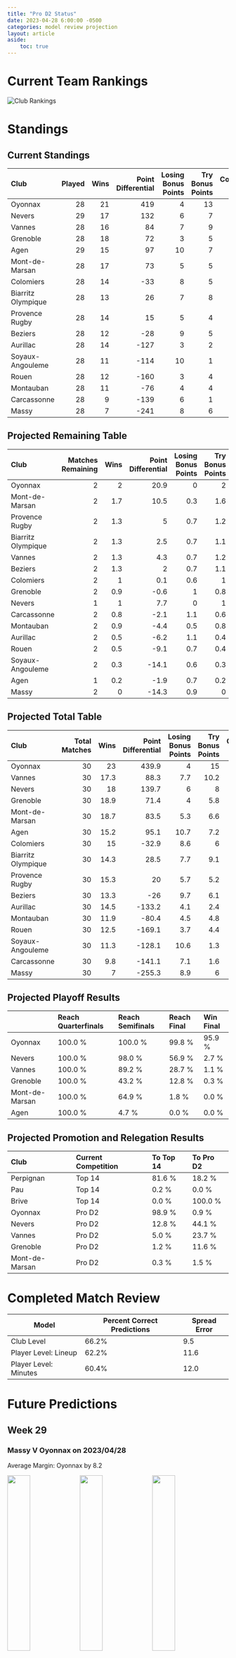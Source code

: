 ```yaml
---  
title: "Pro D2 Status"  
date: 2023-04-28 6:00:00 -0500  
categories: model review projection  
layout: article  
aside:  
    toc: true  
---
```

# Current Team Rankings


![Club Rankings](plots/rankings_Pro-D2-2022.png)
# Standings

## Current Standings


| Club               |   Played |   Wins |   Point Differential |   Losing Bonus Points |   Try Bonus Points |   Competition Points |
|:-------------------|---------:|-------:|---------------------:|----------------------:|-------------------:|---------------------:|
| Oyonnax            |       28 |     21 |                  419 |                     4 |                 13 |                  103 |
| Nevers             |       29 |     17 |                  132 |                     6 |                  7 |                   83 |
| Vannes             |       28 |     16 |                   84 |                     7 |                  9 |                   82 |
| Grenoble           |       28 |     18 |                   72 |                     3 |                  5 |                   82 |
| Agen               |       29 |     15 |                   97 |                    10 |                  7 |                   79 |
| Mont-de-Marsan     |       28 |     17 |                   73 |                     5 |                  5 |                   78 |
| Colomiers          |       28 |     14 |                  -33 |                     8 |                  5 |                   69 |
| Biarritz Olympique |       28 |     13 |                   26 |                     7 |                  8 |                   67 |
| Provence Rugby     |       28 |     14 |                   15 |                     5 |                  4 |                   65 |
| Beziers            |       28 |     12 |                  -28 |                     9 |                  5 |                   64 |
| Aurillac           |       28 |     14 |                 -127 |                     3 |                  2 |                   61 |
| Soyaux-Angouleme   |       28 |     11 |                 -114 |                    10 |                  1 |                   55 |
| Rouen              |       28 |     12 |                 -160 |                     3 |                  4 |                   55 |
| Montauban          |       28 |     11 |                  -76 |                     4 |                  4 |                   54 |
| Carcassonne        |       28 |      9 |                 -139 |                     6 |                  1 |                   45 |
| Massy              |       28 |      7 |                 -241 |                     8 |                  6 |                   42 |



## Projected Remaining Table


| Club               |   Matches Remaining |   Wins |   Point Differential |   Losing Bonus Points |   Try Bonus Points |   Competition Points |
|:-------------------|--------------------:|-------:|---------------------:|----------------------:|-------------------:|---------------------:|
| Oyonnax            |                   2 |    2   |                 20.9 |                   0   |                2   |                 10   |
| Mont-de-Marsan     |                   2 |    1.7 |                 10.5 |                   0.3 |                1.6 |                  8.5 |
| Provence Rugby     |                   2 |    1.3 |                  5   |                   0.7 |                1.2 |                  7.2 |
| Biarritz Olympique |                   2 |    1.3 |                  2.5 |                   0.7 |                1.1 |                  7.1 |
| Vannes             |                   2 |    1.3 |                  4.3 |                   0.7 |                1.2 |                  6.9 |
| Beziers            |                   2 |    1.3 |                  2   |                   0.7 |                1.1 |                  6.9 |
| Colomiers          |                   2 |    1   |                  0.1 |                   0.6 |                1   |                  5.5 |
| Grenoble           |                   2 |    0.9 |                 -0.6 |                   1   |                0.8 |                  5.5 |
| Nevers             |                   1 |    1   |                  7.7 |                   0   |                1   |                  5   |
| Carcassonne        |                   2 |    0.8 |                 -2.1 |                   1.1 |                0.6 |                  4.9 |
| Montauban          |                   2 |    0.9 |                 -4.4 |                   0.5 |                0.8 |                  4.7 |
| Aurillac           |                   2 |    0.5 |                 -6.2 |                   1.1 |                0.4 |                  3.5 |
| Rouen              |                   2 |    0.5 |                 -9.1 |                   0.7 |                0.4 |                  3.1 |
| Soyaux-Angouleme   |                   2 |    0.3 |                -14.1 |                   0.6 |                0.3 |                  2.3 |
| Agen               |                   1 |    0.2 |                 -1.9 |                   0.7 |                0.2 |                  1.8 |
| Massy              |                   2 |    0   |                -14.3 |                   0.9 |                0   |                  1   |



## Projected Total Table


| Club               |   Total Matches |   Wins |   Point Differential |   Losing Bonus Points |   Try Bonus Points |   Competition Points |
|:-------------------|----------------:|-------:|---------------------:|----------------------:|-------------------:|---------------------:|
| Oyonnax            |              30 |   23   |                439.9 |                   4   |               15   |                113   |
| Vannes             |              30 |   17.3 |                 88.3 |                   7.7 |               10.2 |                 88.9 |
| Nevers             |              30 |   18   |                139.7 |                   6   |                8   |                 88   |
| Grenoble           |              30 |   18.9 |                 71.4 |                   4   |                5.8 |                 87.5 |
| Mont-de-Marsan     |              30 |   18.7 |                 83.5 |                   5.3 |                6.6 |                 86.5 |
| Agen               |              30 |   15.2 |                 95.1 |                  10.7 |                7.2 |                 80.8 |
| Colomiers          |              30 |   15   |                -32.9 |                   8.6 |                6   |                 74.5 |
| Biarritz Olympique |              30 |   14.3 |                 28.5 |                   7.7 |                9.1 |                 74.1 |
| Provence Rugby     |              30 |   15.3 |                 20   |                   5.7 |                5.2 |                 72.2 |
| Beziers            |              30 |   13.3 |                -26   |                   9.7 |                6.1 |                 70.9 |
| Aurillac           |              30 |   14.5 |               -133.2 |                   4.1 |                2.4 |                 64.5 |
| Montauban          |              30 |   11.9 |                -80.4 |                   4.5 |                4.8 |                 58.7 |
| Rouen              |              30 |   12.5 |               -169.1 |                   3.7 |                4.4 |                 58.1 |
| Soyaux-Angouleme   |              30 |   11.3 |               -128.1 |                  10.6 |                1.3 |                 57.3 |
| Carcassonne        |              30 |    9.8 |               -141.1 |                   7.1 |                1.6 |                 49.9 |
| Massy              |              30 |    7   |               -255.3 |                   8.9 |                6   |                 43   |



## Projected Playoff Results


|                | Reach Quarterfinals   | Reach Semifinals   | Reach Final   | Win Final   |
|:---------------|:----------------------|:-------------------|:--------------|:------------|
| Oyonnax        | 100.0 %               | 100.0 %            | 99.8 %        | 95.9 %      |
| Nevers         | 100.0 %               | 98.0 %             | 56.9 %        | 2.7 %       |
| Vannes         | 100.0 %               | 89.2 %             | 28.7 %        | 1.1 %       |
| Grenoble       | 100.0 %               | 43.2 %             | 12.8 %        | 0.3 %       |
| Mont-de-Marsan | 100.0 %               | 64.9 %             | 1.8 %         | 0.0 %       |
| Agen           | 100.0 %               | 4.7 %              | 0.0 %         | 0.0 %       |



## Projected Promotion and Relegation Results


| Club           | Current Competition   | To Top 14   | To Pro D2   |
|:---------------|:----------------------|:------------|:------------|
| Perpignan      | Top 14                | 81.6 %      | 18.2 %      |
| Pau            | Top 14                | 0.2 %       | 0.0 %       |
| Brive          | Top 14                | 0.0 %       | 100.0 %     |
| Oyonnax        | Pro D2                | 98.9 %      | 0.9 %       |
| Nevers         | Pro D2                | 12.8 %      | 44.1 %      |
| Vannes         | Pro D2                | 5.0 %       | 23.7 %      |
| Grenoble       | Pro D2                | 1.2 %       | 11.6 %      |
| Mont-de-Marsan | Pro D2                | 0.3 %       | 1.5 %       |



# Completed Match Review


| Model | Percent Correct Predictions | Spread Error |
| ------ | ------ | ------ |
| Club Level | 66.2% | 9.5 |
| Player Level: Lineup | 62.2% | 11.6 |
| Player Level: Minutes | 60.4% | 12.0 |


# Future Predictions

## Week 29

### Massy V Oyonnax on 2023/04/28


Average Margin: Oyonnax by 8.2

<p float="left">
<img src="plots/performances_Massy_V_Oyonnax_29.png" width="32%" />
<img src="plots/resultbar_Massy_V_Oyonnax_29.png" width="32%" />
<img src="plots/spreads_Massy_V_Oyonnax_29.png" width="32%" />
</p>

### Rouen V Beziers on 2023/04/28


Average Margin: Rouen by 0.1

<p float="left">
<img src="plots/performances_Rouen_V_Beziers_29.png" width="32%" />
<img src="plots/resultbar_Rouen_V_Beziers_29.png" width="32%" />
<img src="plots/spreads_Rouen_V_Beziers_29.png" width="32%" />
</p>

### Montauban V Carcassonne on 2023/04/28


Average Margin: Montauban by 3.4

<p float="left">
<img src="plots/performances_Montauban_V_Carcassonne_29.png" width="32%" />
<img src="plots/resultbar_Montauban_V_Carcassonne_29.png" width="32%" />
<img src="plots/spreads_Montauban_V_Carcassonne_29.png" width="32%" />
</p>

### Soyaux-Angouleme V Mont-de-Marsan on 2023/04/28


Average Margin: Mont-de-Marsan by 1.3

<p float="left">
<img src="plots/performances_Soyaux-Angouleme_V_Mont-de-Marsan_29.png" width="32%" />
<img src="plots/resultbar_Soyaux-Angouleme_V_Mont-de-Marsan_29.png" width="32%" />
<img src="plots/spreads_Soyaux-Angouleme_V_Mont-de-Marsan_29.png" width="32%" />
</p>

### Biarritz Olympique V Grenoble on 2023/04/28


Average Margin: Biarritz Olympique by 2.6

<p float="left">
<img src="plots/performances_Biarritz Olympique_V_Grenoble_29.png" width="32%" />
<img src="plots/resultbar_Biarritz Olympique_V_Grenoble_29.png" width="32%" />
<img src="plots/spreads_Biarritz Olympique_V_Grenoble_29.png" width="32%" />
</p>

### Provence Rugby V Aurillac on 2023/04/28


Average Margin: Provence Rugby by 6.6

<p float="left">
<img src="plots/performances_Provence Rugby_V_Aurillac_29.png" width="32%" />
<img src="plots/resultbar_Provence Rugby_V_Aurillac_29.png" width="32%" />
<img src="plots/spreads_Provence Rugby_V_Aurillac_29.png" width="32%" />
</p>

### Vannes V Colomiers on 2023/04/28


Average Margin: Vannes by 6.6

<p float="left">
<img src="plots/performances_Vannes_V_Colomiers_29.png" width="32%" />
<img src="plots/resultbar_Vannes_V_Colomiers_29.png" width="32%" />
<img src="plots/spreads_Vannes_V_Colomiers_29.png" width="32%" />
</p>

## Week 30

### Beziers V Agen on 2023/05/05


Average Margin: Beziers by 2.2

<p float="left">
<img src="plots/performances_Beziers_V_Agen_30.png" width="32%" />
<img src="plots/resultbar_Beziers_V_Agen_30.png" width="32%" />
<img src="plots/spreads_Beziers_V_Agen_30.png" width="32%" />
</p>

### Grenoble V Vannes on 2023/05/05


Average Margin: Grenoble by 2.0

<p float="left">
<img src="plots/performances_Grenoble_V_Vannes_30.png" width="32%" />
<img src="plots/resultbar_Grenoble_V_Vannes_30.png" width="32%" />
<img src="plots/spreads_Grenoble_V_Vannes_30.png" width="32%" />
</p>

### Mont-de-Marsan V Rouen on 2023/05/05


Average Margin: Mont-de-Marsan by 9.7

<p float="left">
<img src="plots/performances_Mont-de-Marsan_V_Rouen_30.png" width="32%" />
<img src="plots/resultbar_Mont-de-Marsan_V_Rouen_30.png" width="32%" />
<img src="plots/spreads_Mont-de-Marsan_V_Rouen_30.png" width="32%" />
</p>

### Oyonnax V Soyaux-Angouleme on 2023/05/05


Average Margin: Oyonnax by 13.3

<p float="left">
<img src="plots/performances_Oyonnax_V_Soyaux-Angouleme_30.png" width="32%" />
<img src="plots/resultbar_Oyonnax_V_Soyaux-Angouleme_30.png" width="32%" />
<img src="plots/spreads_Oyonnax_V_Soyaux-Angouleme_30.png" width="32%" />
</p>

### Carcassonne V Provence Rugby on 2023/05/05


Average Margin: Carcassonne by 1.1

<p float="left">
<img src="plots/performances_Carcassonne_V_Provence Rugby_30.png" width="32%" />
<img src="plots/resultbar_Carcassonne_V_Provence Rugby_30.png" width="32%" />
<img src="plots/spreads_Carcassonne_V_Provence Rugby_30.png" width="32%" />
</p>

### Colomiers V Massy on 2023/05/05


Average Margin: Colomiers by 6.7

<p float="left">
<img src="plots/performances_Colomiers_V_Massy_30.png" width="32%" />
<img src="plots/resultbar_Colomiers_V_Massy_30.png" width="32%" />
<img src="plots/spreads_Colomiers_V_Massy_30.png" width="32%" />
</p>

### Nevers V Montauban on 2023/05/05


Average Margin: Nevers by 8.2

<p float="left">
<img src="plots/performances_Nevers_V_Montauban_30.png" width="32%" />
<img src="plots/resultbar_Nevers_V_Montauban_30.png" width="32%" />
<img src="plots/spreads_Nevers_V_Montauban_30.png" width="32%" />
</p>

### Aurillac V Biarritz Olympique on 2023/05/05


Average Margin: Biarritz Olympique by 0.1

<p float="left">
<img src="plots/performances_Aurillac_V_Biarritz Olympique_30.png" width="32%" />
<img src="plots/resultbar_Aurillac_V_Biarritz Olympique_30.png" width="32%" />
<img src="plots/spreads_Aurillac_V_Biarritz Olympique_30.png" width="32%" />
</p>
